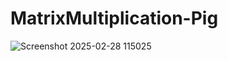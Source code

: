 # MatrixMultiplication-Pig

![Screenshot 2025-02-28 115025](https://github.com/user-attachments/assets/f094a37f-3f13-48a7-97cd-95a345a4e90e)
